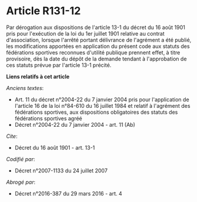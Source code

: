 # Article R131-12

Par dérogation aux dispositions de l'article 13-1 du décret du 16 août 1901 pris pour l'exécution de la loi du 1er juillet
1901 relative au contrat d'association, lorsque l'arrêté portant délivrance de l'agrément a été publié, les modifications
apportées en application du présent code aux statuts des fédérations sportives reconnues d'utilité publique prennent effet, à
titre provisoire, dès la date du dépôt de la demande tendant à l'approbation de ces statuts prévue par l'article 13-1
précité.

**Liens relatifs à cet article**

_Anciens textes_:

  - Art. 11 du décret n°2004-22 du 7 janvier 2004 pris pour l'application de l'article 16 de la loi n°84-610 du 16 juillet 1984 et relatif à l'agrément des fédérations sportives, aux dispositions obligatoires des statuts des fédérations sportives agréé
  - Décret n°2004-22 du 7 janvier 2004 - art. 11 (Ab)

_Cite_:

  - Décret du 16 août 1901 - art. 13-1

_Codifié par_:

  - Décret n°2007-1133 du 24 juillet 2007

_Abrogé par_:

  - Décret n°2016-387 du 29 mars 2016 - art. 4
